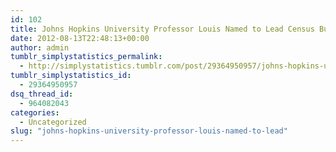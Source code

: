 ```yaml
---
id: 102
title: Johns Hopkins University Professor Louis Named to Lead Census Bureau Research Directorate
date: 2012-08-13T22:48:13+00:00
author: admin
tumblr_simplystatistics_permalink:
  - http://simplystatistics.tumblr.com/post/29364950957/johns-hopkins-university-professor-louis-named-to-lead
tumblr_simplystatistics_id:
  - 29364950957
dsq_thread_id:
  - 964082043
categories:
  - Uncategorized
slug: "johns-hopkins-university-professor-louis-named-to-lead"
---
```

[](http://www.census.gov/newsroom/releases/archives/directors_corner/cb12-150.html)
